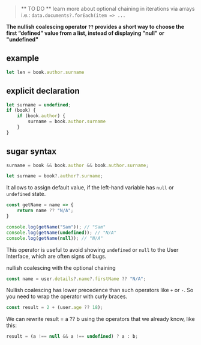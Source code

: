> ** TO DO **
> learn more about optional chaining in iterations via arrays
> i.e.: `data.documents?.forEach(item => ...`

**The nullish coalescing operator `??` provides a short way to choose the first “defined” value from a list, instead of displaying "null" or "undefined"**

## example

```js
let len = book.author.surname
```

## explicit declaration

```js
let surname = undefined;
if (book) {
	if (book.author) {
		surname = book.author.surname
	}
}
```

## sugar syntax

```js
surname = book && book.author && book.author.surname;
```

```js
let surname = book?.author?.surname;
```

It allows to assign default value, if the left-hand variable has `null` or `undefined` state.

```javascript
const getName = name => {
    return name ?? "N/A";
}

console.log(getName("Sam")); // "Sam"
console.log(getName(undefined)); // "N/A"
console.log(getName(null)); // "N/A"
```

This operator is useful to avoid showing `undefined` or `null` to the User Interface, which are often signs of bugs.

nullish coalescing with the optional chaining
```javascript
const name = user.details?.name?.firstName ?? "N/A";
```

Nullish coalescing has lower precedence than such operators like `+` or `-`. So you need to wrap the operator with curly braces.
```javascript
const result = 2 + (user.age ?? 18);
```

We can rewrite result = a ?? b using the operators that we already know, like this:
```js
result = (a !== null && a !== undefined) ? a : b;
```